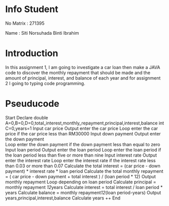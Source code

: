 # Info Student 

No Matrix : 271395

Name : Siti Norsuhada Binti Ibrahim 


# Introduction 


In this assignment 1, I am going to investigate a car loan then make a JAVA code to discover the monthly repayment that should be made and the amount of principal, interest, and balance of each year and for assignment 2 I going to typing code programming.


# Pseuducode

Start 
	Declare 
	double A=0,B=0,D=0,total_interest,monthly_repayment,principal,interest,balance
	int C=0,years=1
	Input car price
	Output enter the car price
	Loop enter the car price if the car price less than RM30000
	Input down payment 
	Output enter the down payment	
	Loop enter the down payment if the down payment less than equal to zero 
	Input loan period 
	Output enter the loan period
	Loop enter the loan period if the loan period less than five or more than nine 
	Input interest rate 
	Output enter the interest rate
	Loop enter the interest rate if the interest rate less than 0.03 or more than 0.07
	Calculate the total interest = (car price - down payment) * interest rate * loan period
	Calculate the total monthly repayment = ( car price - down payment + total interest ) / (loan period * 12)
	Output monthly repayment
	Loop depending on loan period 
		Calculate principal = monthly repayment *12*years 
		Calculate interest = total interest / loan period * years 
		Calculate balance = monthly repayment*12*(loan period-years)
	Output years,principal,interest,balance
		Calculate years ++
End 



